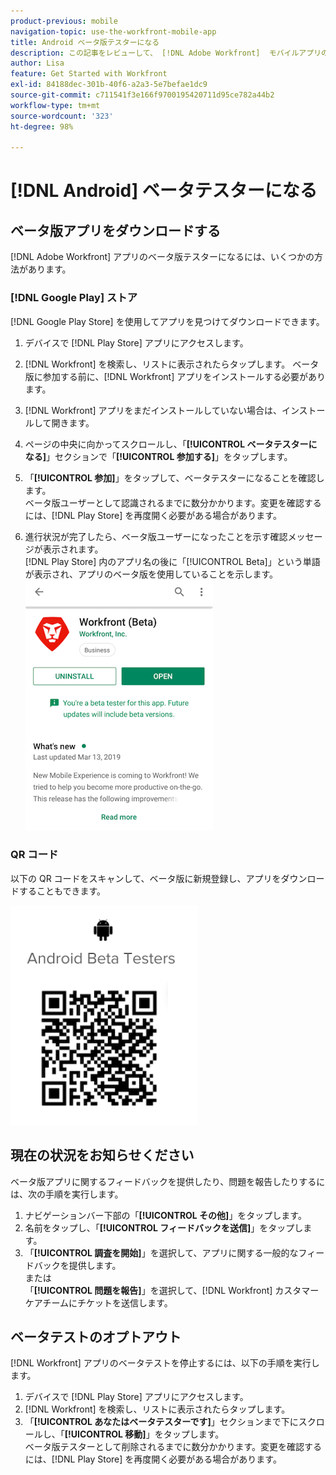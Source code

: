 ```yaml
---
product-previous: mobile
navigation-topic: use-the-workfront-mobile-app
title: Android ベータ版テスターになる
description: この記事をレビューして、 [!DNL Adobe Workfront]  モバイルアプリの Android ベータテスターになります。
author: Lisa
feature: Get Started with Workfront
exl-id: 84188dec-301b-40f6-a2a3-5e7befae1dc9
source-git-commit: c711541f3e166f9700195420711d95ce782a44b2
workflow-type: tm+mt
source-wordcount: '323'
ht-degree: 98%

---
```


# [!DNL Android] ベータテスターになる

## ベータ版アプリをダウンロードする

[!DNL Adobe Workfront] アプリのベータ版テスターになるには、いくつかの方法があります。

### [!DNL Google Play] ストア

[!DNL Google Play Store] を使用してアプリを見つけてダウンロードできます。

1. デバイスで [!DNL Play Store] アプリにアクセスします。
1. [!DNL Workfront] を検索し、リストに表示されたらタップします。
ベータ版に参加する前に、[!DNL Workfront] アプリをインストールする必要があります。
1. [!DNL Workfront] アプリをまだインストールしていない場合は、インストールして開きます。
1. ページの中央に向かってスクロールし、「**[!UICONTROL ベータテスターになる]**」セクションで「**[!UICONTROL 参加する]**」をタップします。

1. 「**[!UICONTROL 参加]**」をタップして、ベータテスターになることを確認します。\
   ベータ版ユーザーとして認識されるまでに数分かかります。変更を確認するには、[!DNL Play Store] を再度開く必要がある場合があります。

1. 進行状況が完了したら、ベータ版ユーザーになったことを示す確認メッセージが表示されます。\
   [!DNL Play Store] 内のアプリ名の後に「[!UICONTROL Beta]」という単語が表示され、アプリのベータ版を使用していることを示します。\
   ![Android ベータ版テスター &#x200B;](assets/android-beta-tester-adobe-350x468.png)

### QR コード

以下の QR コードをスキャンして、ベータ版に新規登録し、アプリをダウンロードすることもできます。

![Android QR コード &#x200B;](assets/android-qr-code-350x409.png)

## 現在の状況をお知らせください

ベータ版アプリに関するフィードバックを提供したり、問題を報告したりするには、次の手順を実行します。

1. ナビゲーションバー下部の「**[!UICONTROL その他]**」をタップします。
1. 名前をタップし、「**[!UICONTROL フィードバックを送信]**」をタップします。
1. 「**[!UICONTROL 調査を開始]**」を選択して、アプリに関する一般的なフィードバックを提供します。\
   または\
   「**[!UICONTROL 問題を報告]**」を選択して、[!DNL Workfront] カスタマーケアチームにチケットを送信します。

## ベータテストのオプトアウト

[!DNL Workfront] アプリのベータテストを停止するには、以下の手順を実行します。

1. デバイスで [!DNL Play Store] アプリにアクセスします。
1. [!DNL Workfront] を検索し、リストに表示されたらタップします。
1. 「**[!UICONTROL あなたはベータテスターです]**」セクションまで下にスクロールし、「**[!UICONTROL 移動]**」をタップします。\
   ベータ版テスターとして削除されるまでに数分かかります。変更を確認するには、[!DNL Play Store] を再度開く必要がある場合があります。
